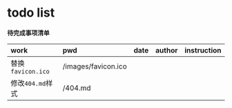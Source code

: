 # todo list

**待完成事项清单**

|work|pwd|date|author|instruction|
|:---|:---|:---|:---|:---|
|替换`favicon.ico`|/images/favicon.ico||||
|修改`404.md`样式|/404.md||||
